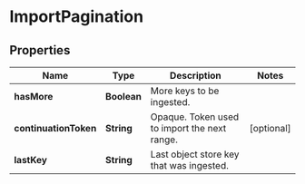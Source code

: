 

# ImportPagination


## Properties

Name | Type | Description | Notes
------------ | ------------- | ------------- | -------------
**hasMore** | **Boolean** | More keys to be ingested. | 
**continuationToken** | **String** | Opaque. Token used to import the next range. |  [optional]
**lastKey** | **String** | Last object store key that was ingested. | 



